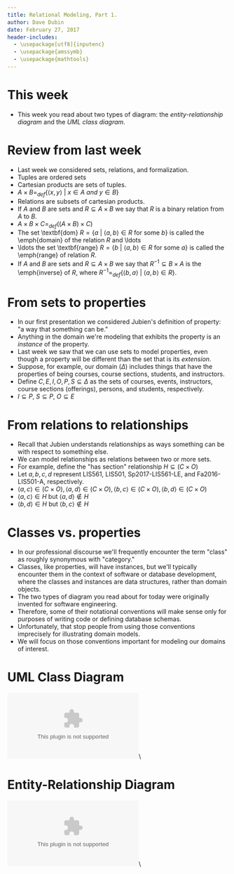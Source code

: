 ```yaml
---
title: Relational Modeling, Part 1.
author: Dave Dubin
date: February 27, 2017
header-includes:
  - \usepackage[utf8]{inputenc}
  - \usepackage{amssymb}
  - \usepackage{mathtools}
---
```


# This week
- This week you read about two types of diagram: the *entity-relationship diagram* and the *UML class diagram*.

# Review from last week
- Last week we considered sets, relations, and formalization.
- Tuples are ordered sets
- Cartesian products are sets of tuples.
- $A \times B =_{def} \{\langle x,y \rangle\ |\ x \in A\ and\ y \in B\}$
- Relations are subsets of cartesian products.
- If $A$ and $B$ are sets and $R \subseteq A \times B$ we say that $R$ is a binary relation from $A$ to $B$.
- $A \times B \times C =_{def} ((A \times B) \times C)$
- The set \textbf{dom} $R = \{a\ |\ \langle a,b \rangle \in R$ for some $b\}$ is called the \emph{domain}
  of the relation $R$ and \ldots
- \ldots the set \textbf{range} $R = \{b\ |\ \langle a,b \rangle \in R$ for some $a\}$ is called the
   \emph{range} of relation $R$.
- If  $A$ and $B$ are sets and $R \subseteq A \times B$ we say that $R^{-1} \subseteq B \times A$ is the
  \emph{inverse} of $R$, where $R^{-1} =_{def} \{\langle b,a \rangle\ |\ \langle a,b \rangle \in R\}$.

# From sets to properties
- In our first presentation we considered Jubien's definition of property: "a way that something can be."
- Anything in the domain we're modeling that exhibits the property is an *instance* of the property.
- Last week we saw that we can use sets to model properties, even
  though a property will be different than the set that is its
  *extension*.
- Suppose, for example, our domain ($\Delta$) includes things that have the
  properties of being courses, course sections, students, and
  instructors.
- Define $C, E, I, O, P, S \subseteq \Delta$ as the sets of courses,
  events, instructors, course sections (offerings), persons, and students, respectively.
- $I \subseteq P$, $S \subseteq P$, $O \subseteq E$

# From relations to relationships

- Recall that Jubien understands relationships as ways something can
  be with respect to something else.
- We can model relationships as relations between two or more sets.
- For example, define the "has section" relationship $H \subseteq (C \times O)$
- Let $a, b, c, d$ represent LIS561, LIS501, Sp2017-LIS561-LE, and
  Fa2016-LIS501-A, respectively.
- $\langle a, c \rangle \in (C \times O), \langle a, d \rangle \in (C \times O), \langle b, c \rangle \in (C \times O), \langle b, d \rangle \in (C \times O)$
- $\langle a, c \rangle \in H$ but $\langle a, d \rangle \notin H$
- $\langle b, d \rangle \in H$ but $\langle b, c \rangle \notin H$

# Classes vs. properties

- In our professional discourse we'll frequently encounter the term
  "class" as roughly synonymous with "category."
- Classes, like properties, will have instances, but we'll typically
  encounter them in the context of software or database development,
  where the classes and instances are data structures, rather than
  domain objects.
- The two types of diagram you read about for today were originally
  invented for software engineering.
- Therefore, some of their notational conventions will make sense only
  for purposes of writing code or defining database schemas.
- Unfortunately, that stop people from using those conventions
  imprecisely for illustrating domain models.
- We will focus on those conventions important for modeling our
  domains of interest.

# UML Class Diagram
![UML](UML1.eps)\ 

# Entity-Relationship Diagram
![ER](ER1.eps)\ 


